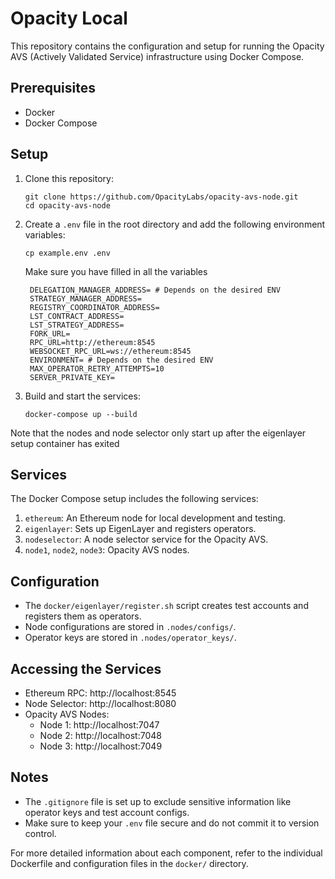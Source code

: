 # Opacity Local 

This repository contains the configuration and setup for running the Opacity AVS (Actively Validated Service) infrastructure using Docker Compose.

## Prerequisites

- Docker
- Docker Compose

## Setup

1. Clone this repository:
   ```
   git clone https://github.com/OpacityLabs/opacity-avs-node.git
   cd opacity-avs-node
   ```

2. Create a `.env` file in the root directory and add the following environment variables:
   ```
   cp example.env .env
   ```
   Make sure you have filled in all the variables 
   ```
    DELEGATION_MANAGER_ADDRESS= # Depends on the desired ENV 
    STRATEGY_MANAGER_ADDRESS=
    REGISTRY_COORDINATOR_ADDRESS=
    LST_CONTRACT_ADDRESS=
    LST_STRATEGY_ADDRESS=
    FORK_URL=
    RPC_URL=http://ethereum:8545
    WEBSOCKET_RPC_URL=ws://ethereum:8545
    ENVIRONMENT= # Depends on the desired ENV 
    MAX_OPERATOR_RETRY_ATTEMPTS=10
    SERVER_PRIVATE_KEY= 
   ```

3. Build and start the services:
   ```
   docker-compose up --build
   ```
Note that the nodes and node selector only start up after the eigenlayer setup container has exited  

## Services

The Docker Compose setup includes the following services:

1. `ethereum`: An Ethereum node for local development and testing.
2. `eigenlayer`: Sets up EigenLayer and registers operators.
3. `nodeselector`: A node selector service for the Opacity AVS.
4. `node1`, `node2`, `node3`: Opacity AVS nodes.

## Configuration

- The `docker/eigenlayer/register.sh` script creates test accounts and registers them as operators.
- Node configurations are stored in `.nodes/configs/`.
- Operator keys are stored in `.nodes/operator_keys/`.

## Accessing the Services

- Ethereum RPC: http://localhost:8545
- Node Selector: http://localhost:8080
- Opacity AVS Nodes:
  - Node 1: http://localhost:7047
  - Node 2: http://localhost:7048
  - Node 3: http://localhost:7049

## Notes

- The `.gitignore` file is set up to exclude sensitive information like operator keys and test account configs.
- Make sure to keep your `.env` file secure and do not commit it to version control.

For more detailed information about each component, refer to the individual Dockerfile and configuration files in the `docker/` directory.
